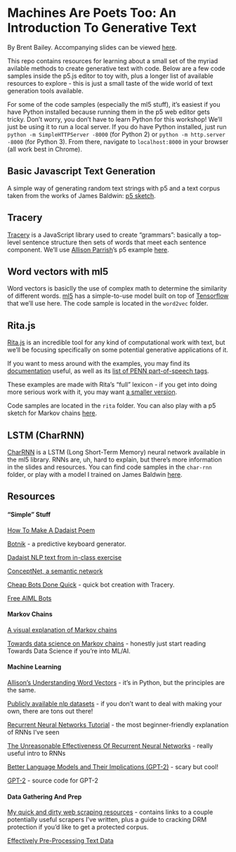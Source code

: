 # Machines Are Poets Too: An Introduction To Generative Text

By Brent Bailey. Accompanying slides can be viewed [here](https://docs.google.com/presentation/d/1Ehy15d3MboG5IJ1t316ijKwP8llZBkOacEmipcWwSbk/edit?usp=sharing).

This repo contains resources for learning about a small set of the myriad avilable methods to create generative text with code. Below are a few code samples inside the p5.js editor to toy with, plus a longer list of available resources to explore - this is just a small taste of the wide world of text generation tools available.

For some of the code samples (especially the ml5 stuff), it’s easiest if you have Python installed because running them in the p5 web editor gets tricky. Don’t worry, you don’t have to learn Python for this workshop! We’ll just be using it to run a local server. If you do have Python installed, just run `python -m SimpleHTTPServer -8000` (for Python 2) or `python -m http.server -8000` (for Python 3). From there, navigate to `localhost:8000` in your browser (all work best in Chrome).

## Basic Javascript Text Generation
A simple way of generating random text strings with p5 and a text corpus taken from the works of James Baldwin: [p5 sketch](https://editor.p5js.org/bront/sketches/AD2S1JkDh).

## Tracery

[Tracery](http://tracery.io/) is a JavaScript library used to create “grammars”: basically a top-level sentence structure then sets of words that meet each sentence component. We’ll use [Allison Parrish](https://www.decontextualize.com/)’s p5 example [here](https://editor.p5js.org/allison.parrish/sketches/ByfvClyTg).

## Word vectors with ml5

Word vectors is basiclly the use of complex math to determine the similarity of different words. [ml5](https://ml5js.org/reference/api-Word2vec/) has a simple-to-use model built on top of [Tensorflow](https://www.tensorflow.org/) that we’ll use here. The code sample is located in the `word2vec` folder.

## Rita.js

[Rita.js](https://rednoise.org/rita/index.php) is an incredible tool for any kind of computational work with text, but we’ll be focusing specifically on some potential generative applications of it.

If you want to mess around with the examples, you may find its [documentation](https://rednoise.org/rita/reference/index.php) useful, as well as its [list of PENN part-of-speech tags](https://rednoise.org/rita/reference/PennTags.html).

These examples are made with Rita’s “full” lexicon - if you get into doing more serious work with it, you may want [a smaller version](https://rednoise.org/rita/download.php).

Code samples are located in the `rita` folder. You can also play with a p5 sketch for Markov chains [here](https://editor.p5js.org/bront/sketches/Cf0WltgW7).

## LSTM (CharRNN)

[CharRNN](https://ml5js.org/reference/api-charRNN/) is a LSTM (Long Short-Term Memory) neural network available in the ml5 library. RNNs are, uh, hard to explain, but there’s more information in the slides and resources. You can find code samples in the `char-rnn` folder, or play with a model I trained on James Baldwin [here](https://brondle.github.io/baldwin-rnn/).


## Resources

#### “Simple” Stuff
[How To Make A Dadaist Poem](https://www.writing.upenn.edu/~afilreis/88v/tzara.html)

[Botnik](https://botnik.org/apps/writer/?source=92f3bdc2396ae56487ae6b34df5effc3) - a predictive keyboard generator.

[Dadaist NLP text from in-class exercise](https://docs.google.com/document/d/1naZepmap0vkanRLAX_ytP53oynT3Zm3j9L4m3ub4iT0/edit?usp=sharing)

[ConceptNet, a semantic network](http://conceptnet.io)

[Cheap Bots Done Quick](https://cheapbotsdonequick.com/) - quick bot creation with Tracery.

[Free AIML Bots](https://github.com/pandorabots/Free-AIML)

#### Markov Chains

[A visual explanation of Markov chains](http://setosa.io/ev/markov-chains/)

[Towards data science on Markov chains](https://towardsdatascience.com/introduction-to-markov-chains-50da3645a50d) - honestly just start reading Towards Data Science if you’re into ML/AI.

#### Machine Learning

[Allison’s Understanding Word Vectors](https://github.com/aparrish/rwet/blob/master/understanding-word-vectors.ipynb) - it’s in Python, but the principles are the same.


[Publicly available nlp datasets](https://github.com/niderhoff/nlp-datasets) - if you don’t want to deal with making your own, there are tons out there!



[Recurrent Neural Networks Tutorial](http://www.wildml.com/2015/09/recurrent-neural-networks-tutorial-part-1-introduction-to-rnns/) - the most beginner-friendly explanation of RNNs I’ve seen

[The Unreasonable Effectiveness Of Recurrent Neural Networks](http://karpathy.github.io/2015/05/21/rnn-effectiveness/) - really useful intro to RNNs

[Better Language Models and Their Implications (GPT-2)](https://openai.com/blog/better-language-models/) - scary but cool!

[GPT-2](https://github.com/openai/gpt-2) - source code for GPT-2

#### Data Gathering And Prep



[My quick and dirty web scraping resources](https://medium.com/@brentbailey/a-brief-guide-to-finding-missing-data-ac0a4cb93fa1) - contains links to a couple potentially useful scrapers I’ve written, plus a guide to cracking DRM protection if you’d like to get a protected corpus.

[Effectively Pre-Processing Text Data](https://towardsdatascience.com/effectively-pre-processing-the-text-data-part-1-text-cleaning-9ecae119cb3e)

